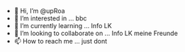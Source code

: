 - 👋 Hi, I’m @upRoa
- 👀 I’m interested in ... bbc
- 🌱 I’m currently learning ... Info LK 
- 💞️ I’m looking to collaborate on ... Info LK meine Freunde
- 📫 How to reach me ... just dont

<!---
upRoa/upRoa is a ✨ special ✨ repository because its `README.md` (this file) appears on your GitHub profile.
You can click the Preview link to take a look at your changes.
--->
